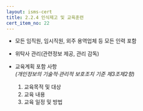 ```yaml
---
layout: isms-cert
title: 2.2.4 인식제고 및 교육훈련
cert_item_no: 22
---
```



- 모든 임직원, 임시직원, 외주 용역업체 등 모든 인력 포함
- 위탁사 관리(관련정보 제공, 관리 감독)

- 교육계획 포함 사항  
_(개인정보의 기술적·관리적 보호조치 기준 제3조제2항)_
  1. 교육목적 및 대상
  2. 교육 내용
  3. 교육 일정 및 방법